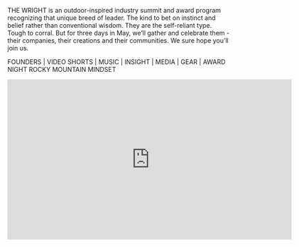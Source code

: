 THE WRIGHT is an outdoor-inspired industry summit and award program recognizing that unique breed of leader. The kind to bet on instinct and belief rather than conventional wisdom. They are the self-reliant type. Tough to corral. But for three days in May, we’ll gather and celebrate them - their companies, their creations and their communities. We sure hope you’ll join us.

FOUNDERS  |  VIDEO SHORTS  |  MUSIC  |  INSIGHT  |  MEDIA  |  GEAR  |  AWARD NIGHT
ROCKY MOUNTAIN MINDSET  

<iframe src="https://player.vimeo.com/video/183436168" width="640" height="360" frameborder="0" webkitallowfullscreen mozallowfullscreen allowfullscreen></iframe>
